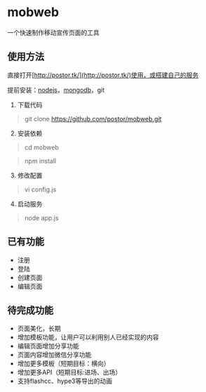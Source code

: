 # mobweb
一个快速制作移动宣传页面的工具

## 使用方法 ##
直接打开[http://postor.tk/](http://postor.tk/)使用，或搭建自己的服务

提前安装：[nodejs](http://nodejs.org)，[mongodb](http://www.mongodb.org/)，git
1. 下载代码

> git clone https://github.com/postor/mobweb.git

2. 安装依赖

> cd mobweb

> npm install

3. 修改配置

> vi config.js

4. 启动服务

> node app.js

## 已有功能 ##
- 注册
- 登陆
- 创建页面
- 编辑页面

## 待完成功能 ##
- 页面美化，长期
- 增加模板功能，让用户可以利用别人已经实现的内容
- 编辑页面增加分享功能
- 页面内容增加微信分享功能
- 增加更多模板（短期目标：横向）
- 增加更多API（短期目标:进场、出场）
- 支持flashcc、hype3等导出的动画
